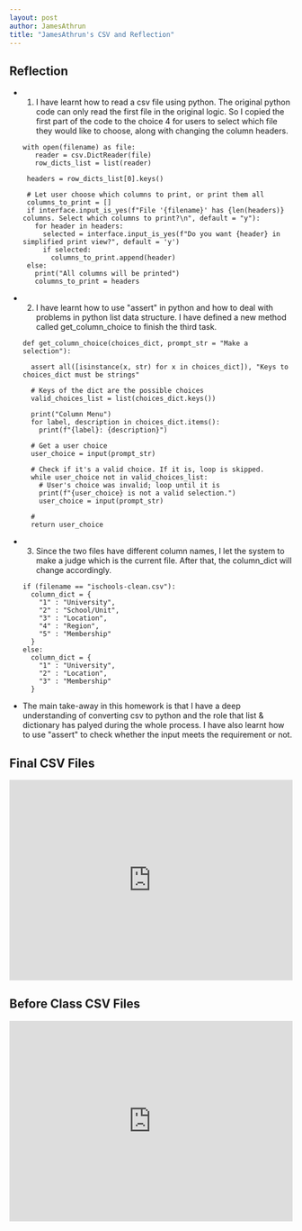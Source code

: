 ```yaml
---
layout: post
author: JamesAthrun
title: "JamesAthrun's CSV and Reflection"
---
```



## Reflection

- 1. I have learnt how to read a csv file using python. The original python code can only read the first file in the original logic. So I copied the first part of the code to the choice 4 for users to select which file they would like to choose, along with changing the column headers.
   ```
   with open(filename) as file:
      reader = csv.DictReader(file)
      row_dicts_list = list(reader)
      
    headers = row_dicts_list[0].keys()

    # Let user choose which columns to print, or print them all
    columns_to_print = []
    if interface.input_is_yes(f"File '{filename}' has {len(headers)} columns. Select which columns to print?\n", default = "y"):
      for header in headers:
        selected = interface.input_is_yes(f"Do you want {header} in simplified print view?", default = 'y')
        if selected:
          columns_to_print.append(header)
    else:
      print("All columns will be printed")
      columns_to_print = headers
     ```


- 2. I have learnt how to use "assert" in python and how to deal with problems in python list data structure. I have defined a new method called get_column_choice to finish the third task. 

    ```
    def get_column_choice(choices_dict, prompt_str = "Make a selection"):

      assert all([isinstance(x, str) for x in choices_dict]), "Keys to choices_dict must be strings"

      # Keys of the dict are the possible choices
      valid_choices_list = list(choices_dict.keys())
      
      print("Column Menu")
      for label, description in choices_dict.items():
        print(f"{label}: {description}")
      
      # Get a user choice
      user_choice = input(prompt_str)
      
      # Check if it's a valid choice. If it is, loop is skipped.
      while user_choice not in valid_choices_list:
        # User's choice was invalid; loop until it is
        print(f"{user_choice} is not a valid selection.")
        user_choice = input(prompt_str)

      #
      return user_choice
     ```


- 3. Since the two files have different column names, I let the system to make a judge which is the current file. After that, the column_dict will change accordingly.
    ```
    if (filename == "ischools-clean.csv"):
      column_dict = {
        "1" : "University",
        "2" : "School/Unit",
        "3" : "Location",
        "4" : "Region",
        "5" : "Membership"
      }
    else:
      column_dict = {
        "1" : "University",
        "2" : "Location",
        "3" : "Membership"
      }
    ```

- The main take-away in this homework is that I have a deep understanding of converting csv to python and the role that list & dictionary has palyed during the whole process. I have also learnt how to use "assert" to check whether the input meets the requirement or not.


## Final CSV Files

<iframe src="https://trinket.io/embed/python3/36c430b806" width="100%" height="356" frameborder="0" marginwidth="0" marginheight="0" allowfullscreen></iframe>

## Before Class CSV Files

<iframe src="https://trinket.io/embed/python3/4bc84a5b17" width="100%" height="356" frameborder="0" marginwidth="0" marginheight="0" allowfullscreen></iframe>
